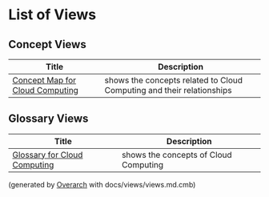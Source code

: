 # List of Views

## Concept Views
| Title | Description |
|---|---|
| [Concept Map for Cloud Computing](concept-view.md) | shows the concepts related to Cloud Computing and their relationships |
## Glossary Views
| Title | Description |
|---|---|
| [Glossary for Cloud Computing](glossary-view.md) | shows the concepts of Cloud Computing |


(generated by [Overarch](https://github.com/soulspace-org/overarch) with docs/views/views.md.cmb)
